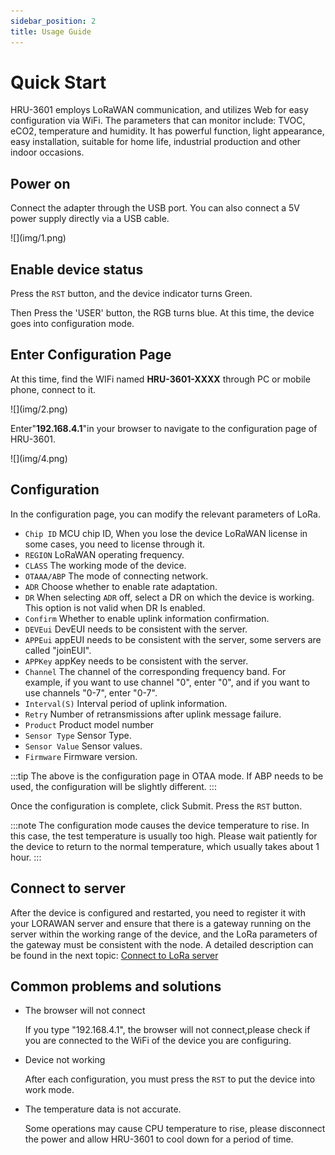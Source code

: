 ```yaml
---
sidebar_position: 2
title: Usage Guide
---
```


# Quick Start

HRU-3601 employs LoRaWAN communication, and utilizes Web for easy configuration via WiFi. The parameters that can monitor include: TVOC, eCO2, temperature and humidity. It has powerful function, light appearance, easy installation, suitable for home life, industrial production and other indoor occasions.

## Power on

Connect the adapter through the USB port. You can also connect a 5V power supply directly via a USB cable.

<div style={{ textAlign: 'center' }}>
  ![](img/1.png)
</div>

## Enable device status

Press the `RST` button, and the device indicator turns Green.

Then Press the 'USER' button, the RGB turns blue. At this time, the device goes into configuration mode.

## Enter Configuration Page

At this time, find the WIFi named **HRU-3601-XXXX** through PC or mobile phone, connect to it.

<div style={{ textAlign: 'center' }}>
  ![](img/2.png)
</div>

Enter"**192.168.4.1**"in your browser to navigate to the configuration page of HRU-3601.

<div style={{ textAlign: 'center' }}>
  ![](img/4.png)
</div>


## Configuration

In the configuration page, you can modify the relevant parameters of LoRa. 

+ `Chip ID` MCU chip ID, When you lose the device LoRaWAN license in some cases, you need to license through it.
+ `REGION` LoRaWAN operating frequency.
+ `CLASS` The working mode of the device.
+ `OTAAA/ABP`  The mode of connecting network.
+ `ADR` Choose whether to enable rate adaptation.
+ `DR` When selecting `ADR` off, select a DR on which the device is working. This option is not valid when DR Is enabled.
+ `Confirm` Whether to enable uplink information confirmation.
+ `DEVEui` DevEUI needs to be consistent with the server.
+ `APPEui` appEUI needs to be consistent with the server, some servers are called "joinEUI".
+ `APPKey` appKey needs to be consistent with the server. 
+ `Channel`  The channel of the corresponding frequency band. For example, if you want to use channel "0", enter "0", and if you want to use channels "0-7", enter "0-7". 
+ `Interval(S)` Interval period of uplink information.
+ `Retry` Number of retransmissions after uplink message failure.
+ `Product` Product model number
+ `Sensor Type` Sensor Type.
+ `Sensor Value` Sensor values.
+ `Firmware` Firmware version.

:::tip
The above is the configuration page in OTAA mode. If ABP needs to be used, the configuration will be slightly different.
:::

Once the configuration is complete, click Submit. Press the `RST` button.


:::note
The configuration mode causes the device temperature to rise. In this case, the test temperature is usually too high. Please wait patiently for the device to return to the normal temperature, which usually takes about 1 hour.
:::

## Connect to server

After the device is configured and restarted, you need to register it with your LORAWAN server and ensure that there is a gateway running on the server within the working range of the device, and the LoRa parameters of the gateway must be consistent with the node.
A detailed description can be found in the next topic: [Connect to LoRa server](/docs/devices/open-source-devices/plug-play/hru-3601/connect_to_lorawan_server)

## Common problems and solutions

+ The browser will not connect

    If you type "192.168.4.1", the browser will not connect,please check if you are connected to the WiFi of the device you are configuring.
+ Device not working

    After each configuration, you must press the `RST` to put the device into work mode.
+ The temperature data is not accurate.

    Some operations may cause CPU temperature to rise, please disconnect the power and allow HRU-3601 to cool down for a period of time.
